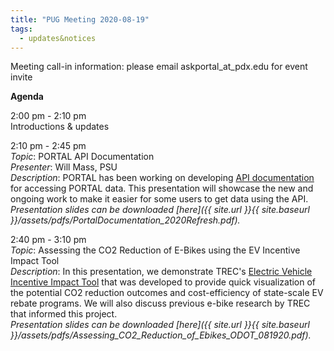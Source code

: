 ```yaml
---
title: "PUG Meeting 2020-08-19"
tags:
  - updates&notices
---
```


Meeting call-in information: please email askportal_at_pdx.edu for event invite

**Agenda**

2:00 pm - 2:10 pm  
Introductions & updates  

2:10 pm - 2:45 pm  
_Topic_: PORTAL API Documentation  
_Presenter_: Will Mass, PSU  
_Description_: PORTAL has been working on developing [API documentation](https://adus.github.io/portal-documentation/documents/) for accessing PORTAL data. This presentation will showcase the new and ongoing work to make it easier for some users to get data using the API.  
_Presentation slides can be downloaded [here]({{ site.url }}{{ site.baseurl }}/assets/pdfs/PortalDocumentation_2020Refresh.pdf)._  

2:40 pm - 3:10 pm  
_Topic_: Assessing the CO2 Reduction of E-Bikes using the EV Incentive Impact Tool  
_Description_: In this presentation, we demonstrate TREC's [Electric Vehicle Incentive Impact Tool](https://trec-pdx.shinyapps.io/incentive-impact-tool/) that was developed to provide quick visualization of the potential CO2 reduction outcomes and cost-efficiency of state-scale EV rebate programs. We will also discuss previous e-bike research by TREC that informed this project.  
_Presentation slides can be downloaded [here]({{ site.url }}{{ site.baseurl }}/assets/pdfs/Assessing_CO2_Reduction_of_Ebikes_ODOT_081920.pdf)._   
